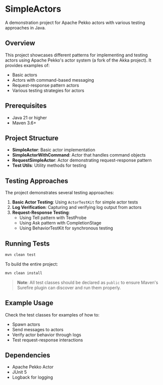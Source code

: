 # SimpleActors

A demonstration project for Apache Pekko actors with various testing approaches in Java.

## Overview

This project showcases different patterns for implementing and testing actors using Apache Pekko's actor system (a fork of the Akka project). It provides examples of:

- Basic actors
- Actors with command-based messaging
- Request-response pattern actors
- Various testing strategies for actors

## Prerequisites

- Java 21 or higher
- Maven 3.6+

## Project Structure

- **SimpleActor**: Basic actor implementation
- **SimpleActorWithCommand**: Actor that handles command objects
- **RequestSimpleActor**: Actor demonstrating request-response pattern
- **Test Utils**: Utility methods for testing

## Testing Approaches

The project demonstrates several testing approaches:

1. **Basic Actor Testing**: Using `ActorTestKit` for simple actor tests
2. **Log Verification**: Capturing and verifying log output from actors
3. **Request-Response Testing**:
    - Using Tell pattern with TestProbe
    - Using Ask pattern with CompletionStage
    - Using BehaviorTestKit for synchronous testing

## Running Tests

```bash
mvn clean test
```

To build the entire project:

```bash
mvn clean install
```

> **Note**: All test classes should be declared as `public` to ensure Maven's Surefire plugin can discover and run them properly.

## Example Usage

Check the test classes for examples of how to:
- Spawn actors
- Send messages to actors
- Verify actor behavior through logs
- Test request-response interactions

## Dependencies

- Apache Pekko Actor
- JUnit 5
- Logback for logging